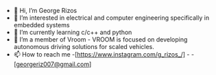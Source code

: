 - 👋 Hi, I’m George Rizos
- 👀 I’m interested in electrical and computer engineering specifically in embedded systems 
- 🌱 I’m currently learning c/c++ and python
- 💞️ I’m a member of Vroom - VROOM is focused on developing autonomous driving solutions for scaled vehicles.
- 📫 How to reach me -[https://www.instagram.com/g_rizos_/] -
                      -[georgeriz007@gmail.com]

<!---
grrizos/grrizos is a ✨ special ✨ repository because its `README.md` (this file) appears on your GitHub profile.
You can click the Preview link to take a look at your changes.
--->
